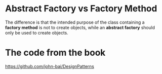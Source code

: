 # Abstract Factory vs Factory Method
The difference is that the intended purpose of the class containing a **factory method** is not to create objects, while an **abstract factory** should only be used to create objects.


# The code from the book
https://github.com/john-bai/DesignPatterns

